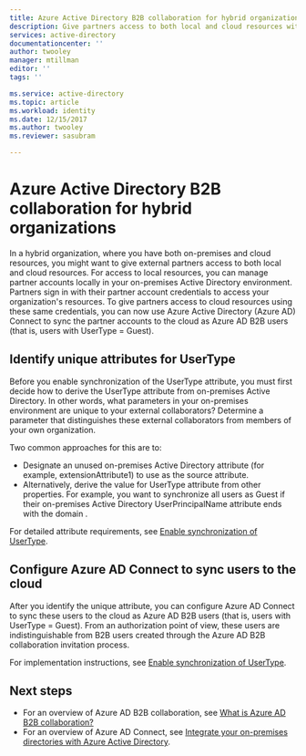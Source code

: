 ```yaml
---
title: Azure Active Directory B2B collaboration for hybrid organizations | Microsoft Docs
description: Give partners access to both local and cloud resources with Azure AD B2B collaboration
services: active-directory
documentationcenter: ''
author: twooley
manager: mtillman
editor: ''
tags: ''

ms.service: active-directory
ms.topic: article
ms.workload: identity
ms.date: 12/15/2017
ms.author: twooley
ms.reviewer: sasubram

---
```


# Azure Active Directory B2B collaboration for hybrid organizations

In a hybrid organization, where you have both on-premises and cloud resources, you might want to give external partners access to both local and cloud resources. For access to local resources, you can manage partner accounts locally in your on-premises Active Directory environment. Partners sign in with their partner account credentials to access your organization's resources. To give partners access to cloud resources using these same credentials, you can now use Azure Active Directory (Azure AD) Connect to sync the partner accounts to the cloud as Azure AD B2B users (that is, users with UserType = Guest).

## Identify unique attributes for UserType

Before you enable synchronization of the UserType attribute, you must first decide how to derive the UserType attribute from on-premises Active Directory. In other words, what parameters in your on-premises environment are unique to your external collaborators? Determine a parameter that distinguishes these external collaborators from members of your own organization.

Two common approaches for this are to:

- Designate an unused on-premises Active Directory attribute (for example, extensionAttribute1) to use as the source attribute. 
- Alternatively, derive the value for UserType attribute from other properties. For example, you want to synchronize all users as Guest if their on-premises Active Directory UserPrincipalName attribute ends with the domain <em><xref href="partners.fabrikam123.org" data-throw-if-not-resolved="False" data-raw-source="@partners.fabrikam123.org"></xref></em>.
 
For detailed attribute requirements, see [Enable synchronization of UserType](connect/active-directory-aadconnectsync-change-the-configuration.md#enable-synchronization-of-usertype). 

## Configure Azure AD Connect to sync users to the cloud

After you identify the unique attribute, you can configure Azure AD Connect to sync these users to the cloud as Azure AD B2B users (that is, users with UserType = Guest). From an authorization point of view, these users are indistinguishable from B2B users created through the Azure AD B2B collaboration invitation process.

For implementation instructions, see [Enable synchronization of UserType](connect/active-directory-aadconnectsync-change-the-configuration.md#enable-synchronization-of-usertype).

## Next steps

- For an overview of Azure AD B2B collaboration, see [What is Azure AD B2B collaboration?](active-directory-b2b-what-is-azure-ad-b2b.md)
- For an overview of Azure AD Connect, see [Integrate your on-premises directories with Azure Active Directory](connect/active-directory-aadconnect.md).

